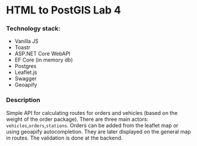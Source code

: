 # HTML to PostGIS Lab 4

### Technology stack:
- Vanilla JS
- Toastr
- ASP.NET Core WebAPI
- EF Core (in memory db)
- Postgres
- Leaflet.js 
- Swagger 
- Geoapify

### Description
Simple API for calculating routes for orders and vehicles (based on the weight of the order package). There are three main actors: `vehicles`,`orders`,`stations`. Orders can be added from the leaflet map or using geoapify autocompletion. They are later displayed on the general map in routes. The validation is done at the backend.

